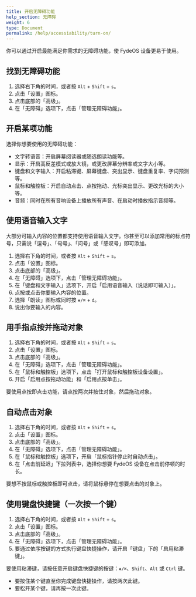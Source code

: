 ```yaml
---
title: 开启无障碍功能
help_section: 无障碍
weight: 6
type: Document
permalink: /help/accessiability/turn-on/
---
```


你可以通过开启最能满足你需求的无障碍功能，使 FydeOS 设备更易于使用。

## 找到无障碍功能
1. 选择右下角的时间，或者按 `Alt` + `Shift` + `s`。
2. 点击「设置」图标。
3. 点击底部的「高级」。
4. 在「无障碍」选项下，点击「管理无障碍功能」。

## 开启某项功能

选择你想要使用的无障碍功能：
- 文字转语音：开启屏幕阅读器或随选朗读功能等。
- 显示：开启高反差模式或放大镜，或更改屏幕分辨率或文字大小等。
- 键盘和文字输入：开启粘滞键、屏幕键盘、突出显示、键盘重复率、字词预测等。
- 鼠标和触控板：开启自动点击、点按拖动、光标突出显示、更改光标的大小等。
- 音频：同时在所有音响设备上播放所有声音、在启动时播放指示音频等。

## 使用语音输入文字

大部分可输入内容的位置都支持使用语音输入文字。你甚至可以添加常用的标点符号，只需说「逗号」、「句号」、「问号」或「感叹号」即可添加。

1. 选择右下角的时间，或者按 `Alt` + `Shift` + `s`。
2. 点击「设置」图标。
3. 点击底部的「高级」。
4. 在「无障碍」选项下，点击「管理无障碍功能」。
5. 在「键盘和文字输入」选项下，开启「启用语音输入（说话即可输入）」。
6. 点按或点击你要输入内容的位置。
7. 选择「朗读」图标或同时按 `❖/⌘` + `d`。
8. 说出你要输入的内容。

## 用手指点按并拖动对象
1. 选择右下角的时间，或者按 `Alt` + `Shift` + `s`。
2. 点击「设置」图标。
3. 点击底部的「高级」。
4. 在「无障碍」选项下，点击「管理无障碍功能」。
5. 在「鼠标和触控板」选项下，点击「打开鼠标和触控板设备设置」。
6. 开启「启用点按拖动功能」和「启用点按单击」。

要使用点按即点击功能，请点按两次并按住对象，然后拖动对象。

## 自动点击对象
1. 选择右下角的时间，或者按 `Alt` + `Shift` + `s`。
2. 点击「设置」图标。
3. 点击底部的「高级」。
4. 在「无障碍」选项下，点击「管理无障碍功能」。
5. 在「鼠标和触控板」选项下，开启「鼠标指针停止时自动点击」。
6. 在「点击前延迟」下拉列表中，选择你想要 FydeOS 设备在点击前停顿的时长。

要想不按鼠标或触控板即可点击，请将鼠标悬停在想要点击的对象上。

## 使用键盘快捷键（一次按一个键）
1. 选择右下角的时间，或者按 `Alt` + `Shift` + `s`。
2. 点击「设置」图标。
3. 点击底部的「高级」。
4. 在「无障碍」选项下，点击「管理无障碍功能」。
5. 要通过依序按键的方式执行键盘快捷操作，请开启「键盘」下的「启用粘滞键」。

要使用粘滞键，请按任意开启键盘快捷键的按键：`❖/⌘`、`Shift`、`Alt` 或 `Ctrl` 键。
 - 要按住某个键直至你完成键盘快捷操作，请按两次此键。
 - 要松开某个键，请再按一次此键。
